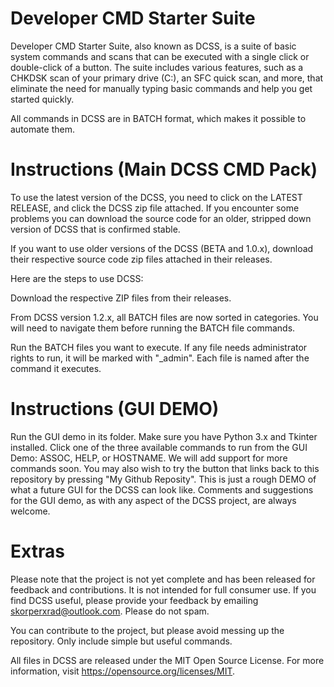 Developer CMD Starter Suite
==================================
Developer CMD Starter Suite, also known as DCSS, is a suite of basic system commands and scans that can be executed with a single click or double-click of a button. The suite includes various features, such as a CHKDSK scan of your primary drive (C:), an SFC quick scan, and more, that eliminate the need for manually typing basic commands and help you get started quickly.

All commands in DCSS are in BATCH format, which makes it possible to automate them.

Instructions (Main DCSS CMD Pack)
=================================
To use the latest version of the DCSS, you need to click on the LATEST RELEASE, and click the DCSS zip file attached. If you encounter some problems you can download the source code for an older, stripped down version of DCSS that is confirmed stable.

If you want to use older versions of the DCSS (BETA and 1.0.x), download their respective source code zip files attached in their releases.

Here are the steps to use DCSS:

Download the respective ZIP files from their releases.

From DCSS version 1.2.x, all BATCH files are now sorted in categories. You will need to navigate them before running the BATCH file commands.

Run the BATCH files you want to execute. If any file needs administrator rights to run, it will be marked with "_admin".
Each file is named after the command it executes.

Instructions (GUI DEMO)
=================================
Run the GUI demo in its folder. Make sure you have Python 3.x and Tkinter installed. Click one of the three available commands to run from the GUI Demo: ASSOC, HELP, or HOSTNAME. We will add support for more commands soon. You may also wish to try the button that links back to this repository by pressing "My Github Reposity". This is just a rough DEMO of what a future GUI for the DCSS can look like. Comments and suggestions for the GUI demo, as with any aspect of the DCSS project, are always welcome.

Extras
=================================

Please note that the project is not yet complete and has been released for feedback and contributions. It is not intended for full consumer use. If you find DCSS useful, please provide your feedback by emailing skorperxrad@outlook.com. Please do not spam.

You can contribute to the project, but please avoid messing up the repository. Only include simple but useful commands.

All files in DCSS are released under the MIT Open Source License. For more information, visit https://opensource.org/licenses/MIT.
